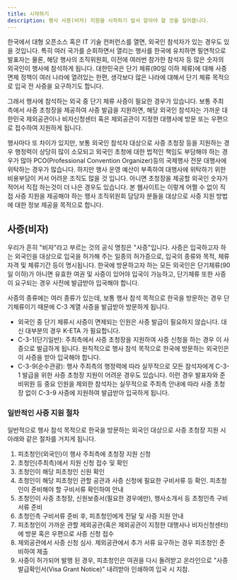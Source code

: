 ```yaml
---
title: 시작하기
description: 행사 사증(비자) 지원을 시작하기 앞서 알아야 할 것을 짚어봅니다.
---
```


한국에서 대형 오픈소스 혹은 IT 기술 컨퍼런스를 열면, 외국인 참석자가 있는 경우도 있을 것입니다. 특히 여러 국가를 순회하면서 열리는 행사를 한국에 유치하면 필연적으로 발표자는 물론, 해당 행사의 조직위원회, 이전에 여러번 참가한 참석자 등 많은 숫자의 외국인이 행사에 참석하게 됩니다. 대한민국은 단기 체류(90일 이하 체류)에 대해 사증 면제 정책이 여러 나라에 열려있는 한편, 생각보다 많은 나라에 대해서 단기 체류 목적으로 입국 전 사증을 요구하기도 합니다. 

그래서 행사에 참석하는 외국 중 단기 체류 사증이 필요한 경우가 있습니다. 보통 주최 측에서 사증 초청장을 제공하여 사증 발급을 지원하면, 해당 외국인 참석자는 가까운 대한민국 제외공관이나 비자신청센터 혹은 제외공관이 지정한 대행사에 방문 또는 우편으로 접수하여 지원하게 됩니다.

행사마다 또 차이가 있지만, 보통 외국인 참석자 대상으로 사증 초청장 등을 지원하는 경우 행정력이 상당히 많이 소모되고 외국인 초청에 대한 법적인 책임도 부담해야 하는 경우가 많아 PCO(Professional Convention Organizer)등의 국제행사 전문 대행사에 위탁하는 경우가 많습니다. 하지만 행사 운영 예산이 부족하여 대행사에 위탁하기 위한 비용부담이 커서 어려운 조직도 많을 것 입니다. 아니면 초청장을 제공할 외국인 숫자가 적어서 직접 하는것이 더 나은 경우도 있습니다. 본 웹사이트는 이렇게 어쩔 수 없이 직접 사증 지원을 제공해야 하는 행사 조직위원회 담당자 분들을 대상으로 사증 지원 방법에 대한 정보 제공을 목적으로 합니다.

## 사증(비자)
우리가 흔히 "비자"라고 부르는 것의 공식 명칭은 "사증"입니다. 사증은 입국하고자 하는 외국인을 대상으로 입국을 허가해 주는 일종의 허가증으로, 입국의 종류와 목적, 체류자격 및 체류기간 등이 명시됩니다. 한국에 방문하고자 하는 모든 외국인은 단기체류(90일 이하)가 아니면 유효한 여권 및 사증이 있어야 입국이 가능하고, 단기체류 또한 사증이 요구되는 경우 사전에 발급받아 입국해야 합니다.

사증의 종류에는 여러 종류가 있는데, 보통 행사 참석 목적으로 한국을 방문하는 경우 단기체류이기 때문에 C-3 계열 사증을 발급받아 방문하게 됩니다.

- 외국인 중 단기 체류시 사증이 면제되는 인원은 사증 발급이 필요하지 않습니다. 대신 대부분의 경우 K-ETA 가 필요합니다.
- C-3-1(단기일반): 주최측에서 사증 초청장을 지원하여 사증 신청을 하는 경우 이 사증으로 발급하게 됩니다. 원칙적으로 행사 참석 목적으로 한국에 방문하는 외국인은 이 사증을 받아 입국해야 합니다.
- C-3-9(순수관광): 행사 주최측의 행정력에 따라 실무적으로 모든 참석자에게 C-3-1 발급을 위한 사증 초청장 지원이 어려운 경우도 있습니다. 이런 경우 발표자와 준비위원 등 중요 인원을 제외한 참석자는 실무적으로 주최측 안내에 따라 사증 초청장 없이 C-3-9 사증에 지원하여 발급받아 입국하게 됩니다. 

### 일반적인 사증 지원 절차
일반적으로 행사 참석 목적으로 한국을 방문하는 외국인 대상으로 사증 초청장 지원 시 아래와 같은 절차를 거치게 됩니다.

1. 피초청인(외국인)이 행사 주최측에 초청장 지원 신청
2. 초청인(주최측)에서 지원 신청 접수 및 확인
3. 초청인이 해당 피초청인 신원 확인
4. 초청인이 해당 피초청인 관할 공관과 사증 신청에 필요한 구비서류 등 확인. 피초청인이 준비해야 할 구비서류 확인하여 안내
5. 초청인이 사증 초청장, 신원보증서(필요한 경우에만), 행사소개서 등 초청인측 구비서류 준비
6. 초청인측 구비서류 준비 후, 피초청인에게 전달 및 사증 지원 안내
7. 피초청인이 가까운 관할 제외공관(혹은 제외공관이 지정한 대행사나 비자신청센터)에 방문 혹은 우편으로 사증 신청 접수
8. 제외공관에서 사증 신청 심사. 제외공관에서 추가 서류 요구하는 경우 피초청인 준비하여 제출
9. 사증이 허가되어 발행 된 경우, 피초청인은 여권을 다시 돌려받고 온라인으로 "사증발급확인서(Visa Grant Notice)" 내려받아 인쇄하여 입국 시 지참.
